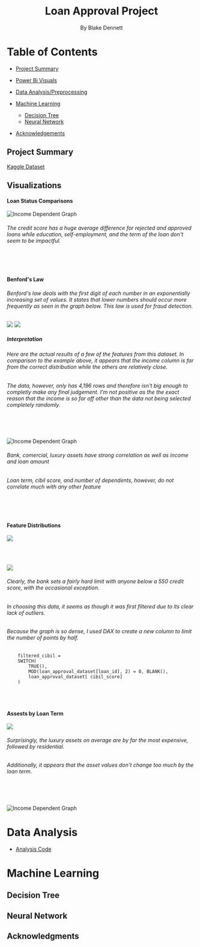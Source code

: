 

<h1 style="text-align:center;">Loan Approval Project</h1>

<p style="text-align:center;">By Blake Dennett<p>


<h1>Table of Contents</h1>

* <a href="#project-summary">Project Summary</a>

* <a href="#visualizations">Power Bi Visuals</a>

* <a href="#data-analysis">Data Analysis/Preprocessing</a>

* <a href="#machine-learning">Machine Learning</a>

    * <a href="#decision-tree">Decision Tree</a>
    * <a href="#neural-network">Neural Network</a>

* <a href="#acknowledgments">Acknowledgements</a>


## Project Summary
<a href="https://www.kaggle.com/datasets/architsharma01/loan-approval-prediction-dataset">Kaggle Dataset<a>



## Visualizations


#### Loan Status Comparisons 

<img src="./images/TripleLoanStatus.PNG" alt="Income Dependent Graph">

<h6>The credit score has a huge average difference for rejected and approved loans while education, self-employment, and the term of the loan don't seem to be impactful.</h6>

<br><br>

#### Benford's Law

<h6>Benford's law deals with the first digit of each number in an exponentially increasing set of values. It states that lower numbers should occur more frequently as seen in the graph below. This law is used for fraud detection.</h6>

<img src="./images/BenfordExample.PNG">

<img src="./images/BenfordActual.PNG">

##### Interpretation


<h6>Here are the actual results of a few of the features from this dataset. In comparison to the example above, it appears that the income column is far from the correct distribution while the others are relatively close.</h6>

<h6>The data, however, only has 4,196 rows and therefore isn't big enough to completly make any final judgement. I'm not positive as the the exact reason that the income is so far off other than the data not being selected completely randomly.</h6>

<br><br>

<img src="./images/FeatCorrGraph.PNG" alt="Income Dependent Graph">

<h6>Bank, comercial, luxury assets have strong correlation as well as income and loan amount</h6>
<h6>Loan term, cibil score, and number of dependents, however, do not correlate much with any other feature</h6>

<br><br>

#### Feature Distributions 

<img src="./images/DistributionGraphs.PNG">

<br><br>

<img src="./images/CibilStatusScatter.PNG">

<h6>Clearly, the bank sets a fairly hard limit with anyone below a 550 credit score, with the occasional exception.</h6>
<h6>In choosing this data, it seems as though it was first filtered due to its clear lack of outliers.</h6><h6>Because the graph is so dense, I used DAX to create a new column to limit the number of points by half.</h6>

```
    filtered_cibil = 
    SWITCH(
        TRUE(),
        MOD(loan_approval_dataset[loan_id], 2) = 0, BLANK(),
        loan_approval_dataset[ cibil_score]
    )
```  

<br><br>

#### Assests by Loan Term

<img src="./images/AssetLoanTerm.PNG">


<h6>Surprisingly, the luxury assets on average are by far the most expensive, followed by residential.</h6>
<h6>Additionally, it appears that the asset values don't change too much by the loan term.</h6>


<br><br>

<img src="./images/IncomeDependentGraph.PNG" alt="Income Dependent Graph">





# Data Analysis

* <a href="./analysis.ipynb">Analysis Code</a>


# Machine Learning
## Decision Tree

## Neural Network


## Acknowledgments